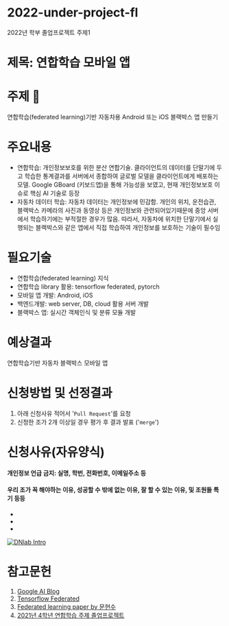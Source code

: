 # 2022-under-project-fl
2022년 학부 졸업프로젝트 주제1
# 제목: 연합학습 모바일 앱

# 주제 :tada:
연합학습(federated learning)기반 자동차용 Android 또는 iOS 블랙박스 앱 만들기

# 주요내용 
+ 연합학습: 개인정보보호를 위한 분산 연합기술. 클라이언트의 데이터를 단말기에 두고 학습한 통계결과를 서버에서 종합하여 글로벌 모델을 클라이언트에게 배포하는 모델. Google GBoard (키보드앱)을 통해 가능성을 보였고, 현재 개인정보보호 이슈로 핵심 AI 기술로 등장
+ 자동차 데이터 학습: 자동차 데이터는 개인정보에 민감함. 개인의 위치, 운전습관, 블랙박스 카메라의 사진과 동영상 등은 개인정보와 관련되어있기때문에 중앙 서버에서 학습하기에는 부적절한 경우가 많음. 따라서, 자동차에 위치한 단말기에서 실행되는 블랙박스와 같은 앱에서 직접 학습하여 개인정보를 보호하는 기술이 필수임

# 필요기술
+ 연합학습(federated learning) 지식 
+ 연합학습 library 활용: tensorflow federated, pytorch
+ 모바일 앱 개발: Android, iOS
+ 백엔드개발: web server, DB, cloud 활용 서버 개발
+ 블랙박스 앱: 실시간 객체인식 및 분류 모듈 개발


# 예상결과
연합학습기반 자동차 블랙박스 모바일 앱 

# 신청방법 및 선정결과
1. 아래 신청사유 적어서 '```Pull Request```'를 요청
2. 신청한 조가 2개 이상일 경우 평가 후 결과 발표 ('```merge```')

# 신청사유(자유양식) 
#### 개인정보 언급 금지: 실명, 학번, 전화번호, 이메일주소 등
#### 우리 조가 꼭 해야하는 이유, 성공할 수 밖에 없는 이유, 잘 할 수 있는 이유, 및 조원들 특기 등등
*
* 
*


[![DNlab Intro](http://img.youtube.com/vi/AAzOsDunifw/0.jpg)](https://youtu.be/AAzOsDunifw)

# 참고문헌
1. [Google  AI Blog](https://ai.googleblog.com/2017/04/federated-learning-collaborative.html)
2. [Tensorflow Federated](https://www.tensorflow.org/federated/federated_learning)
3. [Federated learning paper by 문현수](https://www.mdpi.com/2079-9292/10/1/27/pdf)
4. [2021년 4학년 연합학습 주제 졸업프로젝트](https://cnuswaiproject.wixsite.com/2021-2/post/%EC%97%B0%ED%95%A9%ED%95%99%EC%8A%B5%EC%9D%84-%EC%9D%B4%EC%9A%A9%ED%95%9C-%EA%B5%AD%EB%82%B4-%EC%97%AC%ED%96%89%EC%A7%80-%EC%B6%94%EC%B2%9C-%EC%96%B4%ED%94%8C%EB%A6%AC%EC%BC%80%EC%9D%B4%EC%85%98)